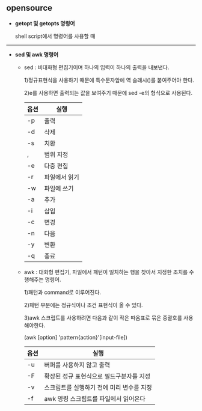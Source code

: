 ## opensource


-  **getopt 및 getopts 명령어**

    shell script에서 명령어를 사용할 때 

****
-  **sed 및 awk 명령어**

    - sed : 비대화형 편집기이며 하나의 입력이 하나의 출력을 내보낸다.
    
        1)정규표현식을 사용하기 때문에 특수문자앞에 역 슬래시(\)를 붙여주어야 한다.
        
        2)e를 사용하면 출력되는 값을 보여주기 때문에 sed -e의 형식으로 사용된다.
        
        |옵션|실행|
        |----|----|
        |-p |출력|
        |-d |삭제|
        |-s|치환|
        |,|범위 지정|
        |-e|다중 편집|
        |-r|파일에서 읽기|
        |-w|파일에 쓰기|
        |-a|추가|
        |-i|삽입|
        |-c|변경|
        |-n|다음|
        |-y|변환|
        |-q|종료
        
        
    - awk : 대화형 편집기, 파일에서 패턴이 일치하는 행을 찾아서 지정한 조치를 수행해주는 명령어.

        1)패턴과 command로 이루어진다.
        
        2)패턴 부분에는 정규식이나 조건 표현식이 올 수 있다.
        
        3)awk 스크립트를 사용하려면 다음과 같이 작은 따옴표로 묶은 중괄호를 사용해야한다.
       
        (awk [option] 'pattern{action}'[input-file])
        
        |옵션|실행|
        |---|---|
        |-u|버퍼를 사용하지 않고 출력|
        |-F|확장된 정규 표현식으로 필드구분자를 지정|
        |-v|스크립트를 실행하기 전에 미리 변수를 지정|
        |-f|awk 명령 스크립트를 파일에서 읽어온다|
        
        
